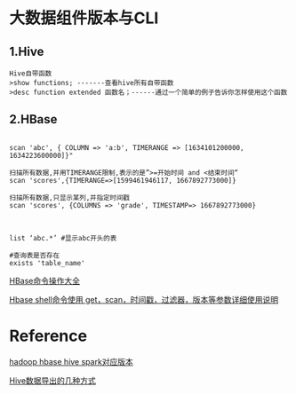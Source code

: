 # 大数据组件版本与CLI

## 1.Hive

```shell
Hive自带函数
>show functions; -------查看hive所有自带函数
>desc function extended 函数名；------通过一个简单的例子告诉你怎样使用这个函数
```







## 2.HBase



```shell

scan 'abc', { COLUMN => 'a:b', TIMERANGE => [1634101200000, 1634223600000]}"

扫描所有数据,并用TIMERANGE限制,表示的是”>=开始时间 and <结束时间“
scan 'scores',{TIMERANGE=>[1599461946117, 1667892773000]}

扫描所有数据,只显示某列,并指定时间戳
scan 'scores', {COLUMNS => 'grade', TIMESTAMP=> 1667892773000}



list ‘abc.*’ #显示abc开头的表

#查询表是否存在
exists 'table_name'

```







[HBase命令操作大全](https://blog.csdn.net/xiaoxaoyu/article/details/111312468)

[Hbase shell命令使用 get，scan，时间戳，过滤器，版本等参数详细使用说明](https://blog.csdn.net/qq_41712271/article/details/108465612)







# Reference

[hadoop hbase hive spark对应版本](https://www.tqwba.com/x_d/jishu/73706.html)

[Hive数据导出的几种方式](https://www.cnblogs.com/sheng-sjk/p/13940642.html)